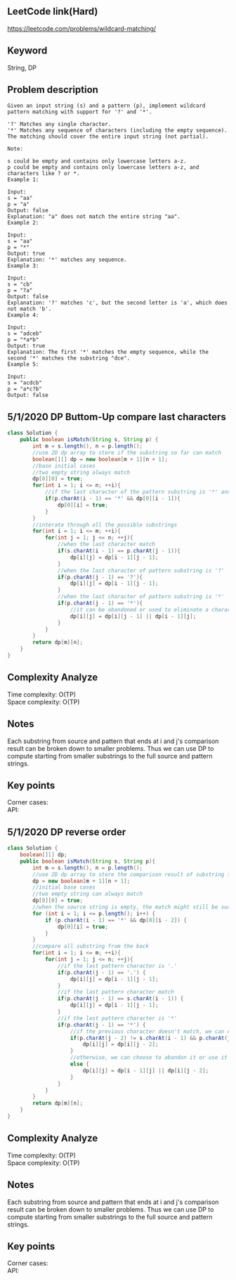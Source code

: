 ## LeetCode link(Hard)
https://leetcode.com/problems/wildcard-matching/

## Keyword
String, DP

## Problem description
```
Given an input string (s) and a pattern (p), implement wildcard pattern matching with support for '?' and '*'.

'?' Matches any single character.
'*' Matches any sequence of characters (including the empty sequence).
The matching should cover the entire input string (not partial).

Note:

s could be empty and contains only lowercase letters a-z.
p could be empty and contains only lowercase letters a-z, and characters like ? or *.
Example 1:

Input:
s = "aa"
p = "a"
Output: false
Explanation: "a" does not match the entire string "aa".
Example 2:

Input:
s = "aa"
p = "*"
Output: true
Explanation: '*' matches any sequence.
Example 3:

Input:
s = "cb"
p = "?a"
Output: false
Explanation: '?' matches 'c', but the second letter is 'a', which does not match 'b'.
Example 4:

Input:
s = "adceb"
p = "*a*b"
Output: true
Explanation: The first '*' matches the empty sequence, while the second '*' matches the substring "dce".
Example 5:

Input:
s = "acdcb"
p = "a*c?b"
Output: false
```

## 5/1/2020 DP Buttom-Up compare last characters
```java
class Solution {
    public boolean isMatch(String s, String p) {
        int m = s.length(), n = p.length();
        //use 2D dp array to store if the substring so far can match
        boolean[][] dp = new boolean[m + 1][n + 1];
        //base initial cases
        //two empty string always match
        dp[0][0] = true;
        for(int i = 1; i <= n; ++i){
            //if the last character of the pattern substring is '*' and it matches the empty string without the *, then it can match the empty string with it.
            if(p.charAt(i - 1) == '*' && dp[0][i - 1]){
                dp[0][i] = true;
            }
        }
        //interate through all the possible substrings
        for(int i = 1; i <= m; ++i){
            for(int j = 1; j <= n; ++j){
                //when the last character match
                if(s.charAt(i - 1) == p.charAt(j - 1)){
                    dp[i][j] = dp[i - 1][j - 1];
                }
                //when the last character of pattern substring is '?'
                if(p.charAt(j - 1) == '?'){
                    dp[i][j] = dp[i - 1][j - 1];
                }
                //when the last character of pattern substring is '*'
                if(p.charAt(j - 1) == '*'){
                    //it can be abandoned or used to eliminate a character from the source substring
                    dp[i][j] = dp[i][j - 1] || dp[i - 1][j];
                }
            }
        }
        return dp[m][n];
    }
}
```

## Complexity Analyze
Time complexity: O(TP)\
Space complexity: O(TP)

## Notes
Each substring from source and pattern that ends at i and j's comparison result can be broken down to smaller problems. Thus we can use DP to compute starting from smaller substrings to the full source and pattern strings.

## Key points
Corner cases: \
API:

## 5/1/2020 DP reverse order
```java
class Solution {
    boolean[][] dp;
    public boolean isMatch(String s, String p){
        int m = s.length(), n = p.length();
        //use 2D dp array to store the comparison result of substring from i and j from the start of the string respectively
        dp = new boolean[m + 1][n + 1];
        //initial base cases
        //two empty string can always match
        dp[0][0] = true;
        //when the source string is empty, the match might still be successful
        for (int i = 1; i <= p.length(); i++) {
            if (p.charAt(i - 1) == '*' && dp[0][i - 2]) {
                dp[0][i] = true;
            }
        }
        //compare all substring from the back
        for(int i = 1; i <= m; ++i){
            for(int j = 1; j <= n; ++j){
                //if the last pattern character is '.'
                if(p.charAt(j - 1) == '.') {
                    dp[i][j] = dp[i - 1][j - 1];
                }
                //if the last pattern character match
                if(p.charAt(j - 1) == s.charAt(i - 1)) {
                    dp[i][j] = dp[i - 1][j - 1];
                }
                //if the last pattern character is '*'
                if(p.charAt(j - 1) == '*') {
                    //if the previous character doesn't match, we can only try to abandon the * combo
                    if(p.charAt(j - 2) != s.charAt(i - 1) && p.charAt(j - 2) != '.') {
                        dp[i][j] = dp[i][j - 2];
                    } 
                    //otherwise, we can choose to abandon it or use it to eliminate a character from the source ones
                    else {
                        dp[i][j] = dp[i - 1][j] || dp[i][j - 2];
                    }
                }
            }
        }
        return dp[m][n];
    }
}
```

## Complexity Analyze
Time complexity: O(TP)\
Space complexity: O(TP)

## Notes
Each substring from source and pattern that ends at i and j's comparison result can be broken down to smaller problems. Thus we can use DP to compute starting from smaller substrings to the full source and pattern strings.

## Key points
Corner cases: \
API: